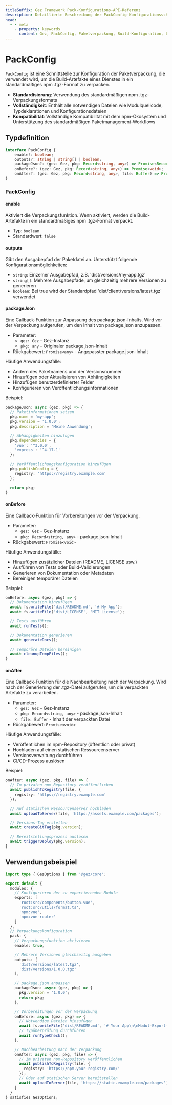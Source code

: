 ```yaml
---
titleSuffix: Gez Framework Pack-Konfigurations-API-Referenz
description: Detaillierte Beschreibung der PackConfig-Konfigurationsschnittstelle des Gez-Frameworks, einschließlich Paketverpackungsregeln, Ausgabekonfiguration und Lifecycle-Hooks, um Entwicklern bei der Implementierung standardisierter Build-Prozesse zu helfen.
head:
  - - meta
    - property: keywords
      content: Gez, PackConfig, Paketverpackung, Build-Konfiguration, Lifecycle-Hooks, Verpackungskonfiguration, Web-Anwendungsframework
---
```


# PackConfig

`PackConfig` ist eine Schnittstelle zur Konfiguration der Paketverpackung, die verwendet wird, um die Build-Artefakte eines Dienstes in ein standardmäßiges npm .tgz-Format zu verpacken.

- **Standardisierung**: Verwendung des standardmäßigen npm .tgz-Verpackungsformats
- **Vollständigkeit**: Enthält alle notwendigen Dateien wie Modulquellcode, Typdeklarationen und Konfigurationsdateien
- **Kompatibilität**: Vollständige Kompatibilität mit dem npm-Ökosystem und Unterstützung des standardmäßigen Paketmanagement-Workflows

## Typdefinition

```ts
interface PackConfig {
    enable?: boolean;
    outputs?: string | string[] | boolean;
    packageJson?: (gez: Gez, pkg: Record<string, any>) => Promise<Record<string, any>>;
    onBefore?: (gez: Gez, pkg: Record<string, any>) => Promise<void>;
    onAfter?: (gez: Gez, pkg: Record<string, any>, file: Buffer) => Promise<void>;
}
```

### PackConfig

#### enable

Aktiviert die Verpackungsfunktion. Wenn aktiviert, werden die Build-Artefakte in ein standardmäßiges npm .tgz-Format verpackt.

- Typ: `boolean`
- Standardwert: `false`

#### outputs

Gibt den Ausgabepfad der Paketdatei an. Unterstützt folgende Konfigurationsmöglichkeiten:
- `string`: Einzelner Ausgabepfad, z.B. 'dist/versions/my-app.tgz'
- `string[]`: Mehrere Ausgabepfade, um gleichzeitig mehrere Versionen zu generieren
- `boolean`: Bei true wird der Standardpfad 'dist/client/versions/latest.tgz' verwendet

#### packageJson

Eine Callback-Funktion zur Anpassung des package.json-Inhalts. Wird vor der Verpackung aufgerufen, um den Inhalt von package.json anzupassen.

- Parameter:
  - `gez: Gez` - Gez-Instanz
  - `pkg: any` - Originaler package.json-Inhalt
- Rückgabewert: `Promise<any>` - Angepasster package.json-Inhalt

Häufige Anwendungsfälle:
- Ändern des Paketnamens und der Versionsnummer
- Hinzufügen oder Aktualisieren von Abhängigkeiten
- Hinzufügen benutzerdefinierter Felder
- Konfigurieren von Veröffentlichungsinformationen

Beispiel:
```ts
packageJson: async (gez, pkg) => {
  // Paketinformationen setzen
  pkg.name = 'my-app';
  pkg.version = '1.0.0';
  pkg.description = 'Meine Anwendung';

  // Abhängigkeiten hinzufügen
  pkg.dependencies = {
    'vue': '^3.0.0',
    'express': '^4.17.1'
  };

  // Veröffentlichungskonfiguration hinzufügen
  pkg.publishConfig = {
    registry: 'https://registry.example.com'
  };

  return pkg;
}
```

#### onBefore

Eine Callback-Funktion für Vorbereitungen vor der Verpackung.

- Parameter:
  - `gez: Gez` - Gez-Instanz
  - `pkg: Record<string, any>` - package.json-Inhalt
- Rückgabewert: `Promise<void>`

Häufige Anwendungsfälle:
- Hinzufügen zusätzlicher Dateien (README, LICENSE usw.)
- Ausführen von Tests oder Build-Validierungen
- Generieren von Dokumentation oder Metadaten
- Bereinigen temporärer Dateien

Beispiel:
```ts
onBefore: async (gez, pkg) => {
  // Dokumentation hinzufügen
  await fs.writeFile('dist/README.md', '# My App');
  await fs.writeFile('dist/LICENSE', 'MIT License');

  // Tests ausführen
  await runTests();

  // Dokumentation generieren
  await generateDocs();

  // Temporäre Dateien bereinigen
  await cleanupTempFiles();
}
```

#### onAfter

Eine Callback-Funktion für die Nachbearbeitung nach der Verpackung. Wird nach der Generierung der .tgz-Datei aufgerufen, um die verpackten Artefakte zu verarbeiten.

- Parameter:
  - `gez: Gez` - Gez-Instanz
  - `pkg: Record<string, any>` - package.json-Inhalt
  - `file: Buffer` - Inhalt der verpackten Datei
- Rückgabewert: `Promise<void>`

Häufige Anwendungsfälle:
- Veröffentlichen im npm-Repository (öffentlich oder privat)
- Hochladen auf einen statischen Ressourcenserver
- Versionsverwaltung durchführen
- CI/CD-Prozess auslösen

Beispiel:
```ts
onAfter: async (gez, pkg, file) => {
  // Im privaten npm-Repository veröffentlichen
  await publishToRegistry(file, {
    registry: 'https://registry.example.com'
  });

  // Auf statischen Ressourcenserver hochladen
  await uploadToServer(file, 'https://assets.example.com/packages');

  // Versions-Tag erstellen
  await createGitTag(pkg.version);

  // Bereitstellungsprozess auslösen
  await triggerDeploy(pkg.version);
}
```

## Verwendungsbeispiel

```ts title="entry.node.ts"
import type { GezOptions } from '@gez/core';

export default {
  modules: {
    // Konfigurieren der zu exportierenden Module
    exports: [
      'root:src/components/button.vue',
      'root:src/utils/format.ts',
      'npm:vue',
      'npm:vue-router'
    ]
  },
  // Verpackungskonfiguration
  pack: {
    // Verpackungsfunktion aktivieren
    enable: true,

    // Mehrere Versionen gleichzeitig ausgeben
    outputs: [
      'dist/versions/latest.tgz',
      'dist/versions/1.0.0.tgz'
    ],

    // package.json anpassen
    packageJson: async (gez, pkg) => {
      pkg.version = '1.0.0';
      return pkg;
    },

    // Vorbereitungen vor der Verpackung
    onBefore: async (gez, pkg) => {
      // Notwendige Dateien hinzufügen
      await fs.writeFile('dist/README.md', '# Your App\n\nModul-Export-Beschreibung...');
      // Typüberprüfung durchführen
      await runTypeCheck();
    },

    // Nachbearbeitung nach der Verpackung
    onAfter: async (gez, pkg, file) => {
      // Im privaten npm-Repository veröffentlichen
      await publishToRegistry(file, {
        registry: 'https://npm.your-registry.com/'
      });
      // Oder auf statischen Server bereitstellen
      await uploadToServer(file, 'https://static.example.com/packages');
    }
  }
} satisfies GezOptions;
```